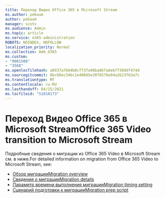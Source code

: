 ```yaml
---
title: Переход Видео Office 365 в Microsoft Stream
ms.author: pebaum
author: pebaum
manager: scotv
ms.audience: Admin
ms.topic: article
ms.service: o365-administration
ROBOTS: NOINDEX, NOFOLLOW
localization_priority: Normal
ms.collection: Adm_O365
ms.custom:
- "9001508"
- "3568"
ms.openlocfilehash: a0937a7664b0cff3fa98ba86fadeb7f360df474d
ms.sourcegitcommit: 8bc60ec34bc1e40685e3976576e04a2623f63a7c
ms.translationtype: MT
ms.contentlocale: ru-RU
ms.lasthandoff: 04/15/2021
ms.locfileid: "51810173"
---
```

# <a name="office-365-video-transition-to-microsoft-stream"></a><span data-ttu-id="0bc31-102">Переход Видео Office 365 в Microsoft Stream</span><span class="sxs-lookup"><span data-stu-id="0bc31-102">Office 365 Video transition to Microsoft Stream</span></span>

<span data-ttu-id="0bc31-103">Подробные сведения о миграции из Office 365 Video в Microsoft Stream см. в ниже.</span><span class="sxs-lookup"><span data-stu-id="0bc31-103">For detailed information on migration from Office 365 Video to Microsoft Stream, see:</span></span>

- [<span data-ttu-id="0bc31-104">Обзор миграции</span><span class="sxs-lookup"><span data-stu-id="0bc31-104">Migration overview</span></span>](https://docs.microsoft.com/stream/migrate-from-office-365)
- [<span data-ttu-id="0bc31-105">Сведения о миграции</span><span class="sxs-lookup"><span data-stu-id="0bc31-105">Migration details</span></span>](https://docs.microsoft.com/stream/migration-experience)
- [<span data-ttu-id="0bc31-106">Параметр времени выполнения миграции</span><span class="sxs-lookup"><span data-stu-id="0bc31-106">Migration timing setting</span></span>](https://docs.microsoft.com/stream/migration-o365video-timing-setting)
- [<span data-ttu-id="0bc31-107">Сценарий подготовки к миграции</span><span class="sxs-lookup"><span data-stu-id="0bc31-107">Migration prep script</span></span>](https://docs.microsoft.com/stream/migration-o365video-prep)
